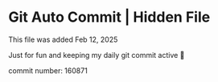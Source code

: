 # Git Auto Commit | Hidden File

This file was added Feb 12, 2025

Just for fun and keeping my daily git commit active 🤪

commit number: 160871
